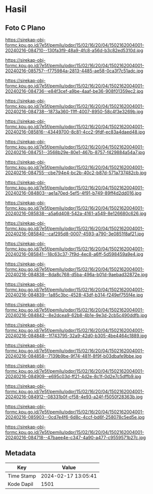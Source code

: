 # Hasil

## Foto C Plano

https://sirekap-obj-formc.kpu.go.id/7e5f/pemilu/pdpr/15/02/16/20/04/1502162004001-20240216-084710--130fa3f9-48a9-4fc8-a56d-b3c82ed5310d.jpg

https://sirekap-obj-formc.kpu.go.id/7e5f/pemilu/pdpr/15/02/16/20/04/1502162004001-20240216-085757--f775984a-2813-4485-ae58-0ca3f7c51adc.jpg

https://sirekap-obj-formc.kpu.go.id/7e5f/pemilu/pdpr/15/02/16/20/04/1502162004001-20240216-084736--e84f3cef-a9be-4aaf-be36-908f01359ec2.jpg

https://sirekap-obj-formc.kpu.go.id/7e5f/pemilu/pdpr/15/02/16/20/04/1502162004001-20240216-084738--1873a360-11ff-4007-8950-58c4f3e3269b.jpg

https://sirekap-obj-formc.kpu.go.id/7e5f/pemilu/pdpr/15/02/16/20/04/1502162004001-20240216-085816--43449700-8c81-4cc2-9fdf-ec83a4daed48.jpg

https://sirekap-obj-formc.kpu.go.id/7e5f/pemilu/pdpr/15/02/16/20/04/1502162004001-20240216-084751--3568b29e-80e1-467b-8757-f429884a54a7.jpg

https://sirekap-obj-formc.kpu.go.id/7e5f/pemilu/pdpr/15/02/16/20/04/1502162004001-20240216-084755--cbe794e4-bc2b-40c2-b87d-571a737482cb.jpg

https://sirekap-obj-formc.kpu.go.id/7e5f/pemilu/pdpr/15/02/16/20/04/1502162004001-20240216-084803--ae1a70ed-5ef5-4f91-b749-89ff4d2dd016.jpg

https://sirekap-obj-formc.kpu.go.id/7e5f/pemilu/pdpr/15/02/16/20/04/1502162004001-20240216-085838--a5a6d408-542a-4161-a549-8e126680c626.jpg

https://sirekap-obj-formc.kpu.go.id/7e5f/pemilu/pdpr/15/02/16/20/04/1502162004001-20240216-085840--caf295d8-0007-4593-a790-3e0851f8af21.jpg

https://sirekap-obj-formc.kpu.go.id/7e5f/pemilu/pdpr/15/02/16/20/04/1502162004001-20240216-085841--18c63c37-7f9d-4ec8-a6ff-5d598459a9e4.jpg

https://sirekap-obj-formc.kpu.go.id/7e5f/pemilu/pdpr/15/02/16/20/04/1502162004001-20240216-084838--8da8c768-d5ba-496a-b01d-9aebad32872e.jpg

https://sirekap-obj-formc.kpu.go.id/7e5f/pemilu/pdpr/15/02/16/20/04/1502162004001-20240216-084839--1a85c3bc-4528-43df-b314-f249ef755f4e.jpg

https://sirekap-obj-formc.kpu.go.id/7e5f/pemilu/pdpr/15/02/16/20/04/1502162004001-20240216-084842--8e2dcea9-62b8-4b1e-9e3d-2cb5c490ddfb.jpg

https://sirekap-obj-formc.kpu.go.id/7e5f/pemilu/pdpr/15/02/16/20/04/1502162004001-20240216-084848--1f743795-32a9-42d0-b305-4be4464c1889.jpg

https://sirekap-obj-formc.kpu.go.id/7e5f/pemilu/pdpr/15/02/16/20/04/1502162004001-20240216-084858--7139b9be-9f74-481f-8f9f-b03dbafe9bbe.jpg

https://sirekap-obj-formc.kpu.go.id/7e5f/pemilu/pdpr/15/02/16/20/04/1502162004001-20240216-084909--e695c03d-ff21-4d2e-8c1f-0d2e7c5dffb9.jpg

https://sirekap-obj-formc.kpu.go.id/7e5f/pemilu/pdpr/15/02/16/20/04/1502162004001-20240216-084912--08331b0f-cf58-4e93-a24f-f5050f28363b.jpg

https://sirekap-obj-formc.kpu.go.id/7e5f/pemilu/pdpr/15/02/16/20/04/1502162004001-20240216-085903--0cd7e4f6-6d8c-4ccf-bd6f-258078c5ed5e.jpg

https://sirekap-obj-formc.kpu.go.id/7e5f/pemilu/pdpr/15/02/16/20/04/1502162004001-20240216-084718--47baee4e-c347-4a90-a477-c9559571b27c.jpg


## Metadata

| Key        | Value               |
| ---------- | ------------------- |
| Time Stamp | 2024-02-17 13:05:41 |
| Kode Dapil | 1501                |



